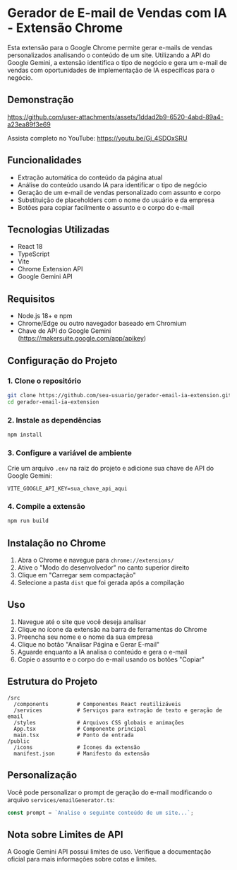 # Gerador de E-mail de Vendas com IA - Extensão Chrome

Esta extensão para o Google Chrome permite gerar e-mails de vendas personalizados analisando o conteúdo de um site. Utilizando a API do Google Gemini, a extensão identifica o tipo de negócio e gera um e-mail de vendas com oportunidades de implementação de IA específicas para o negócio.

## Demonstração

https://github.com/user-attachments/assets/1ddad2b9-6520-4abd-89a4-a23ea89f3e69

Assista completo no YouTube: https://youtu.be/Gj_4SDOxSRU

## Funcionalidades

- Extração automática do conteúdo da página atual
- Análise do conteúdo usando IA para identificar o tipo de negócio
- Geração de um e-mail de vendas personalizado com assunto e corpo
- Substituição de placeholders com o nome do usuário e da empresa
- Botões para copiar facilmente o assunto e o corpo do e-mail

## Tecnologias Utilizadas

- React 18
- TypeScript
- Vite
- Chrome Extension API
- Google Gemini API

## Requisitos

- Node.js 18+ e npm
- Chrome/Edge ou outro navegador baseado em Chromium
- Chave de API do Google Gemini (https://makersuite.google.com/app/apikey)

## Configuração do Projeto

### 1. Clone o repositório

```bash
git clone https://github.com/seu-usuario/gerador-email-ia-extension.git
cd gerador-email-ia-extension
```

### 2. Instale as dependências

```bash
npm install
```

### 3. Configure a variável de ambiente

Crie um arquivo `.env` na raiz do projeto e adicione sua chave de API do Google Gemini:

```
VITE_GOOGLE_API_KEY=sua_chave_api_aqui
```

### 4. Compile a extensão

```bash
npm run build
```

## Instalação no Chrome

1. Abra o Chrome e navegue para `chrome://extensions/`
2. Ative o "Modo do desenvolvedor" no canto superior direito
3. Clique em "Carregar sem compactação"
4. Selecione a pasta `dist` que foi gerada após a compilação

## Uso

1. Navegue até o site que você deseja analisar
2. Clique no ícone da extensão na barra de ferramentas do Chrome
3. Preencha seu nome e o nome da sua empresa
4. Clique no botão "Analisar Página e Gerar E-mail"
5. Aguarde enquanto a IA analisa o conteúdo e gera o e-mail
6. Copie o assunto e o corpo do e-mail usando os botões "Copiar"

## Estrutura do Projeto

```
/src
  /components         # Componentes React reutilizáveis
  /services           # Serviços para extração de texto e geração de email
  /styles             # Arquivos CSS globais e animações
  App.tsx             # Componente principal
  main.tsx            # Ponto de entrada
/public
  /icons              # Ícones da extensão
  manifest.json       # Manifesto da extensão
```

## Personalização

Você pode personalizar o prompt de geração do e-mail modificando o arquivo `services/emailGenerator.ts`:

```typescript
const prompt = `Analise o seguinte conteúdo de um site...`;
```

## Nota sobre Limites de API

A Google Gemini API possui limites de uso. Verifique a documentação oficial para mais informações sobre cotas e limites.
